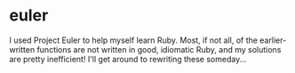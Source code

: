 euler
=====

I used Project Euler to help myself learn Ruby.
Most, if not all, of the earlier-written functions are not written in good, idiomatic Ruby, and my solutions are pretty inefficient! I'll get around to rewriting these someday...
